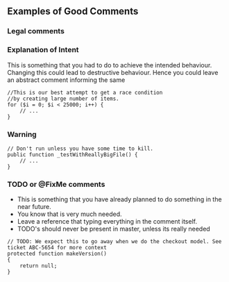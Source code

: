 ## Examples of Good Comments

### Legal comments

### Explanation of Intent

This is something that you had to do to achieve the intended behaviour. Changing this could lead to destructive behaviour. Hence you could leave an abstract comment informing the same

```
//This is our best attempt to get a race condition
//by creating large number of items.
for ($i = 0; $i < 25000; i++) {
    // ...
}
```

### Warning
```
// Don't run unless you have some time to kill.
public function _testWithReallyBigFile() {
    // ...
}
```

### TODO or @FixMe comments

* This is something that you have already planned to do something in the near future.
* You know that is very much needed.
* Leave a reference that typing everything in the comment itself.
* TODO's should never be present in master, unless its really needed

```
// TODO: We expect this to go away when we do the checkout model. See ticket ABC-5654 for more context
protected function makeVersion()
{
    return null;
}
```